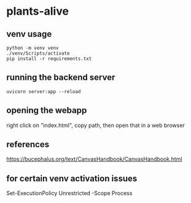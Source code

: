 # plants-alive

## venv usage 
```
python -m venv venv
./venv/Scripts/activate
pip install -r requirements.txt
```

## running the backend server
`uvicorn server:app --reload`

## opening the webapp
right click on "index.html", copy path, then open that in a web browser

## references 
https://bucephalus.org/text/CanvasHandbook/CanvasHandbook.html

## for certain venv activation issues
Set-ExecutionPolicy Unrestricted -Scope Process